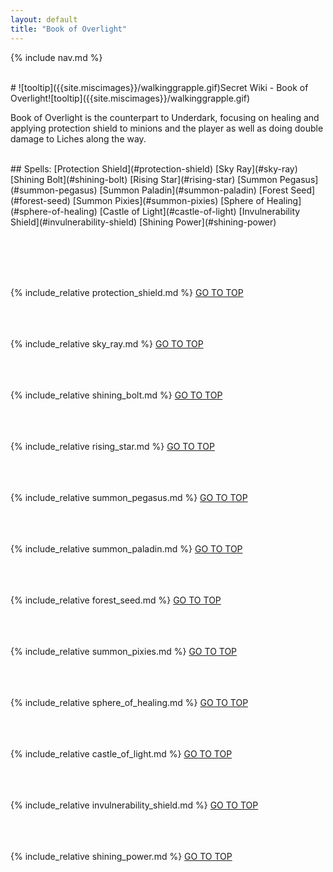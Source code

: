 ```yaml
---
layout: default
title: "Book of Overlight"
---
```



{% include nav.md  %}

<br />
# ![tooltip]({{site.miscimages}}/walkinggrapple.gif)Secret Wiki - Book of Overlight![tooltip]({{site.miscimages}}/walkinggrapple.gif)


Book of Overlight is the counterpart to Underdark, focusing on healing and applying protection shield to minions and the player  as well as doing double damage to Liches along the way.


<br />
## Spells: 
[Protection Shield](#protection-shield) 
[Sky Ray](#sky-ray) 
[Shining Bolt](#shining-bolt) 
[Rising Star](#rising-star) 
[Summon Pegasus](#summon-pegasus) 
[Summon Paladin](#summon-paladin) 
[Forest Seed](#forest-seed) 
[Summon Pixies](#summon-pixies) 
[Sphere of Healing](#sphere-of-healing) 
[Castle of Light](#castle-of-light) 
[Invulnerability Shield](#invulnerability-shield) 
[Shining Power](#shining-power) 

<br /><br /><br /><br />

{% include_relative protection_shield.md %}
[GO TO TOP](#secret-wiki---book-of-overlight)
<br /><br /><br /><br />


{% include_relative sky_ray.md %}
[GO TO TOP](#secret-wiki---book-of-overlight)
<br /><br /><br /><br />


{% include_relative shining_bolt.md %}
[GO TO TOP](#secret-wiki---book-of-overlight)
<br /><br /><br /><br />


{% include_relative rising_star.md %}
[GO TO TOP](#secret-wiki---book-of-overlight)
<br /><br /><br /><br />


{% include_relative summon_pegasus.md %}
[GO TO TOP](#secret-wiki---book-of-overlight)
<br /><br /><br /><br />


{% include_relative summon_paladin.md %}
[GO TO TOP](#secret-wiki---book-of-overlight)
<br /><br /><br /><br />


{% include_relative forest_seed.md %}
[GO TO TOP](#secret-wiki---book-of-overlight)
<br /><br /><br /><br />


{% include_relative summon_pixies.md %}
[GO TO TOP](#secret-wiki---book-of-overlight)
<br /><br /><br /><br />


{% include_relative sphere_of_healing.md %}
[GO TO TOP](#secret-wiki---book-of-overlight)
<br /><br /><br /><br />


{% include_relative castle_of_light.md %}
[GO TO TOP](#secret-wiki---book-of-overlight)
<br /><br /><br /><br />


{% include_relative invulnerability_shield.md %}
[GO TO TOP](#secret-wiki---book-of-overlight)
<br /><br /><br /><br />


{% include_relative shining_power.md %}
[GO TO TOP](#secret-wiki---book-of-overlight)
<br /><br /><br /><br />


